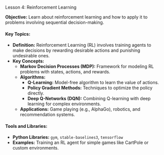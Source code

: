 Lesson 4: Reinforcement Learning

**Objective:** Learn about reinforcement learning and how to apply it to problems involving sequential decision-making.

#### Key Topics:
- **Definition:** Reinforcement Learning (RL) involves training agents to make decisions by rewarding desirable actions and punishing undesirable ones.
- **Key Concepts:**
  - **Markov Decision Processes (MDP):** Framework for modeling RL problems with states, actions, and rewards.
  - **Algorithms:**
    - **Q-Learning:** Model-free algorithm to learn the value of actions.
    - **Policy Gradient Methods:** Techniques to optimize the policy directly.
    - **Deep Q-Networks (DQN):** Combining Q-learning with deep learning for complex environments.
  - **Applications:** Game playing (e.g., AlphaGo), robotics, and recommendation systems.

#### Tools and Libraries:
- **Python Libraries:** `gym`, `stable-baselines3`, `tensorflow`
- **Examples:** Training an RL agent for simple games like CartPole or custom environments.